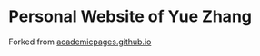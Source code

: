 # Personal Website of Yue Zhang
Forked from [academicpages.github.io](https://github.com/academicpages/academicpages.github.io)